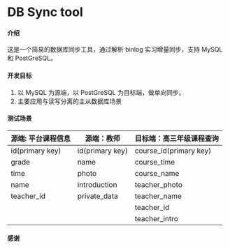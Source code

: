 # DB Sync tool

#### 介绍
这是一个简易的数据库同步工具，通过解析 binlog 实习增量同步，支持 MySQL 和 PostGreSQL。

#### 开发目标
1. 以 MySQL 为源端，以 PostGreSQL 为目标端，做单向同步。
2. 主要应用与读写分离的主从数据库场景

#### 测试场景

| 源端: 平台课程信息 | 源端：教师      | 目标端：高三年级课程查询 |
| ------------------ | --------------- | ------------------------ |
| id(primary key)    | id(primary key) | course_id(primary key)   |
| grade              | name            | course_time              |
| time               | photo           | course_name              |
| name               | introduction    | teacher_photo            |
| teacher_id         | private_data    | teacher_name             |
|                    |                 | teacher_id               |
|                    |                 | teacher_intro            |



#### 感谢

[1]: https://github.com/danfengcao/binlog2sql	"binlog2sql"
[2]: 	"kettle"

